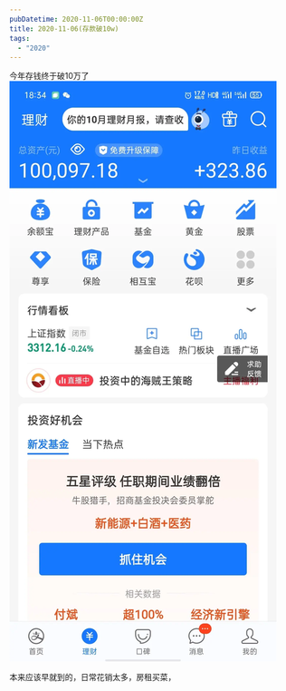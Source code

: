 ```yaml
---
pubDatetime: 2020-11-06T00:00:00Z
title: 2020-11-06(存款破10w)
tags:
  - "2020"
---
```


今年存钱终于破10万了
![](../../img/6904315-53356e79cf31876a.jpg)

本来应该早就到的，日常花销太多，房租买菜，
